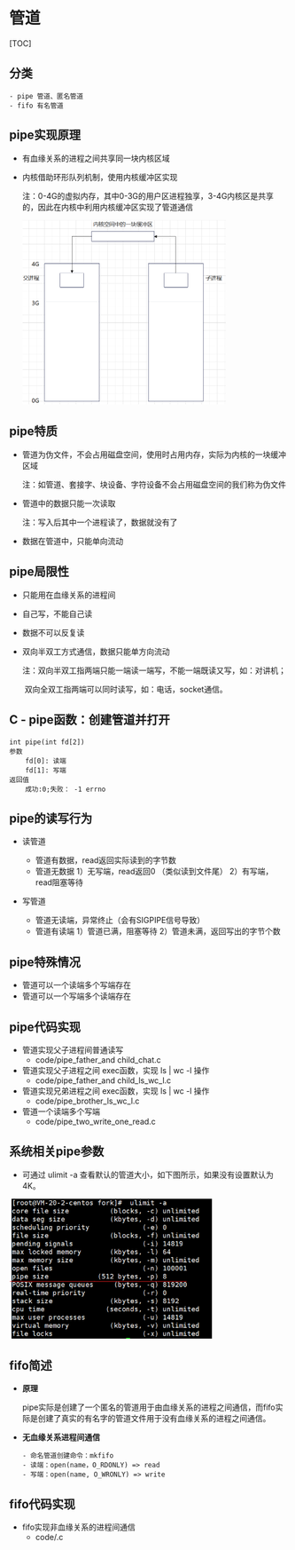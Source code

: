 

# **管道**

[TOC]

## **分类**

```
- pipe 管道、匿名管道 
- fifo 有名管道
```

## **pipe实现原理**

- 有血缘关系的进程之间共享同一块内核区域

- 内核借助环形队列机制，使用内核缓冲区实现

  注：0-4G的虚拟内存，其中0-3G的用户区进程独享，3-4G内核区是共享的，因此在内核中利用内核缓冲区实现了管道通信

  <img src="images/管道通信.png" alt="image-20211216224512543" style="zoom:50%;" />

## **pipe特质**

- 管道为伪文件，不会占用磁盘空间，使用时占用内存，实际为内核的一块缓冲区域

  注：如管道、套接字、块设备、字符设备不会占用磁盘空间的我们称为伪文件

- 管道中的数据只能一次读取

  注：写入后其中一个进程读了，数据就没有了

- 数据在管道中，只能单向流动



## **pipe局限性**

- 只能用在血缘关系的进程间

- 自己写，不能自己读

- 数据不可以反复读

- 双向半双工方式通信，数据只能单方向流动

  注：双向半双工指两端只能一端读一端写，不能一端既读又写，如：对讲机；

  ​		双向全双工指两端可以同时读写，如：电话，socket通信。

  

## **C - pipe函数：创建管道并打开**

	int pipe(int fd[2])
	参数
		fd[0]: 读端
		fd[1]: 写端
	返回值
		成功:0;失败： -1 errno

## **pipe的读写行为**

- 读管道

	- 管道有数据，read返回实际读到的字节数
	- 管道无数据
		1）无写端，read返回0 （类似读到文件尾）
		2）有写端，read阻塞等待

- 写管道

	- 管道无读端，异常终止（会有SIGPIPE信号导致）
	- 管道有读端
		1）管道已满，阻塞等待
		2）管道未满，返回写出的字节个数



## **pipe特殊情况**

- 管道可以一个读端多个写端存在
- 管道可以一个写端多个读端存在



## **pipe代码实现**

- 管道实现父子进程间普通读写
  - code/pipe_father_and child_chat.c
- 管道实现父子进程之间 exec函数，实现 ls | wc -l 操作
  - code/pipe_father_and child_ls_wc_l.c
- 管道实现兄弟进程之间 exec函数，实现 ls | wc -l 操作
  - code/pipe_brother_ls_wc_l.c
- 管道一个读端多个写端
  - code/pipe_two_write_one_read.c

## **系统相关pipe参数**

- 可通过 ulimit -a 查看默认的管道大小，如下图所示，如果没有设置默认为4K。

<img src="images/ulimit-pipe.png" style="zoom: 67%;" />



## **fifo简述**

- **原理**

  pipe实际是创建了一个匿名的管道用于由血缘关系的进程之间通信，而fifo实际是创建了真实的有名字的管道文件用于没有血缘关系的进程之间通信。

  

- **无血缘关系进程间通信**

  ```
  - 命名管道创建命令：mkfifo
  - 读端：open(name，O_RDONLY) => read
  - 写端：open(name, O_WRONLY) => write
  ```

## **fifo代码实现**

- fifo实现非血缘关系的进程间通信
  - code/.c

